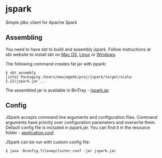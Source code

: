 # jspark
Simple jdbc client for Apache Spark

## Assembling

You need to have sbt to build and assembly jspark. Follow instructions at sbt website to
install sbt on [Mac OS](http://www.scala-sbt.org/1.0/docs/Installing-sbt-on-Mac.html),
[Linux](http://www.scala-sbt.org/1.0/docs/Installing-sbt-on-Linux.html) or
[Windows](http://www.scala-sbt.org/1.0/docs/Installing-sbt-on-Windows.html).

The following command creates fat jar with jspark:
```
$ sbt assembly
[info] Packaging /Users/maximgekk/proj/jspark/target/scala-2.12/jspark.jar ...
```

The assembled jar is available in BinTray - [jspark.jar](https://bintray.com/maxgekk/generic/download_file?file_path=jspark.jar)

## Config

JSpark accepts command line arguments and configuration files. Command arguments have priority
over configuration parameters and overwrite them. Default config file is included in jspark.jar.
You can find it in the resource folder - [application.conf](https://github.com/MaxGekk/jspark/blob/master/src/main/resources/application.conf).

JSpark can be run with custom config file:

```
$ java -Dconfig.file=mycluster.conf -jar jspark.jar
```



